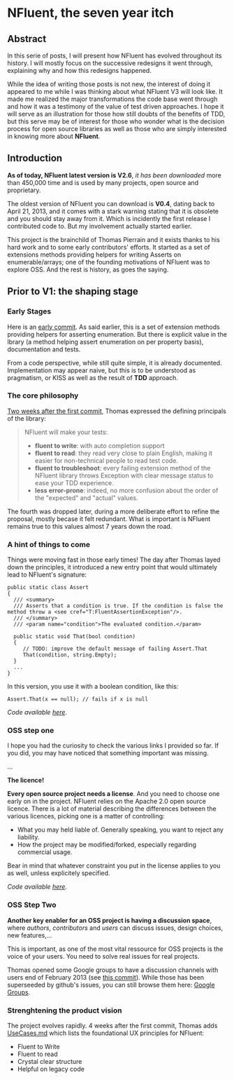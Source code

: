 # NFluent, the seven year itch
## Abstract
In this serie of posts, I will present how NFluent has evolved throughout its history. I will mostly focus on the successive redesigns it went through, explaining why and how this redesigns happened.

While the idea of writing those posts is not new, the interest of doing it appeared to me while I was thinking about what NFluent V3 will look like.
It made me realized the major transformations the code base went through and how it was a testimony of the value of test driven approaches.
I hope it will serve as an illustration for those how still doubts of the benefits of TDD, but this serve may be of interest for those who wonder what is the decision process for open source libraries as well as those who are simply interested in knowing more about **NFluent**.

## Introduction
**As of today, NFluent latest version is V2.6**, *it has been downloaded* more than 450,000 time and is used by many projects, open source and proprietary.

The oldest version of NFluent you can download is **V0.4**, dating back to April 21, 2013, and it comes with a stark warning stating that it is obsolete and you should stay away from it. Which is incidently the first release I contributed code to. But my involvement actually started earlier.

This project is the brainchild of Thomas Pierrain and it exists thanks to his hard work and to some early contributors' efforts. It started as a set of extensions methods providing helpers for writing Asserts on enumerable/arrays; one of the founding motivations of NFluent was to explore OSS. And the rest is history, as goes the saying.



## Prior to V1: the shaping stage
### Early Stages
Here is an [early commit](https://github.com/tpierrain/NFluent/tree/30ac1863006f2ef00e2cb5d478b8a985bd8e5d6f). As said earlier, this is a set of extension methods providing helpers for asserting enumeration.
But there is explicit value in the lbrary (a method helping assert enumeration on per property basis), documentation and tests.

From a code perspective, while still quite simple, it is already documented. Implementation may appear naive, but this is to be understood as pragmatism, or KISS as well as the result of **TDD** approach.


### The core philosophy
[Two weeks after the first commit](https://github.com/tpierrain/NFluent/tree/6d15d3b27111a15404c76bcf85a69f7dc4cd1805), Thomas expressed the defining principals of the library:
> NFluent will make your tests:
> - **fluent to write**: with auto completion support
> - **fluent to read**: they read very close to plain English, making it easier for non-technical people to read test code.
> - **fluent to troubleshoot**: every failing extension method of the NFluent library throws Exception with clear message status to ease your TDD experience.
> - **less error-prone**: indeed, no more confusion about the order of the "expected" and "actual" values.

The fourth was dropped later, during a more deliberate effort to refine the proposal, mostly becase it felt redundant.
What is important is NFluent remains true to this values almost 7 years down the road.


### A hint of things to come
Things were moving fast in those early times! The day after Thomas layed down the principles, it introduced a new entry point that would ultimately lead to NFluent's signature:

```    
public static class Assert
{
  /// <summary>
  /// Asserts that a condition is true. If the condition is false the method throw a <see cref="T:FluentAssertionException"/>.
  /// </summary>
  /// <param name="condition">The evaluated condition.</param>
  
  public static void That(bool condition)
  {
     // TODO: improve the default message of failing Assert.That
     That(condition, string.Empty);
  }
  ...
}
```
In this version, you use it with a boolean condition, like this:

```
Assert.That(x == null); // fails if x is null
```



_Code available [here](https://github.com/tpierrain/NFluent/tree/e845db0a0d9784a8c9298456c0ce2240238329d0)_.

### OSS step one
I hope you had the curiosity to check the various links I provided so far. If you did, you may have noticed that something important was missing.

...

**The licence!**

**Every open source project needs a license**. And you need to choose one early on in the project. NFluent relies on the Apache 2.0 open source licence. There is a lot of material describing the differences between the various licences, picking one is a matter of controlling:

- What you may held liable of. Generally speaking, you want to reject any liability.
- How the project may be modified/forked, especially regarding commercial usage.

Bear in mind that whatever constraint you put in the license applies to you as well, unless explicitely specified.


_Code available [here](https://github.com/tpierrain/NFluent/tree/a5ab913c57fc21508b905bb63a8467148ed1ba2b)_.

### OSS Step Two
**Another key enabler for an OSS project is having a discussion space**, where _authors_, _contributors_ and _users_ can discuss issues, design choices, new features,...

This is important, as one of the most vital ressource for OSS projects is the voice of your users. You need to solve real issues for real projects.

Thomas opened some Google groups to have a discussion channels with users end of February 2013 (see [this commit](https://github.com/tpierrain/NFluent/tree/120d6cf958f6a4eea31149a9eb33c11d9a72242a)). While those has been superseeded by github's issues, you can still browse them here:
[Google Groups](https://groups.google.com/forum/#!forum/nfluent-discuss).


### Strenghtening the product vision
The project evolves rapidly. 4 weeks after the first commit, Thomas adds [UseCases.md](https://github.com/tpierrain/NFluent/blob/bfc7844f75dbe7c50c14a9c4fa5bef22c2e83b6d/UseCases.md) which lists the foundational UX principles for NFluent:

- Fluent to Write
- Fluent to read
- Crystal clear structure
- Helpful on legacy code

 
